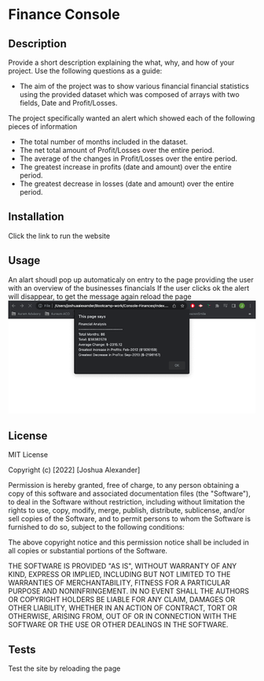 # Finance Console

## Description

Provide a short description explaining the what, why, and how of your project. Use the following questions as a guide:

- The aim of the project was to show various financial financial statistics using the provided dataset which was composed of arrays with two fields, Date and Profit/Losses.

The project specifically wanted an alert which showed each of the following pieces of information

- The total number of months included in the dataset.
- The net total amount of Profit/Losses over the entire period.
- The average of the changes in Profit/Losses over the entire period.
- The greatest increase in profits (date and amount) over the entire period.
- The greatest decrease in losses (date and amount) over the entire period.

## Installation

Click the link to run the website



## Usage

An alart shoudl pop up automaticaly on entry to the page providing the user with an overview of the businesses financials
If the user clicks ok the alert will disappear, to get the message again reload the page
![screenshot of the webpage with the alert](images/Screenshot%202023-01-10%20at%2021.09.43.png)

## License

MIT License

Copyright (c) [2022] [Joshua Alexander]

Permission is hereby granted, free of charge, to any person obtaining a copy
of this software and associated documentation files (the "Software"), to deal
in the Software without restriction, including without limitation the rights
to use, copy, modify, merge, publish, distribute, sublicense, and/or sell
copies of the Software, and to permit persons to whom the Software is
furnished to do so, subject to the following conditions:

The above copyright notice and this permission notice shall be included in all
copies or substantial portions of the Software.

THE SOFTWARE IS PROVIDED "AS IS", WITHOUT WARRANTY OF ANY KIND, EXPRESS OR
IMPLIED, INCLUDING BUT NOT LIMITED TO THE WARRANTIES OF MERCHANTABILITY,
FITNESS FOR A PARTICULAR PURPOSE AND NONINFRINGEMENT. IN NO EVENT SHALL THE
AUTHORS OR COPYRIGHT HOLDERS BE LIABLE FOR ANY CLAIM, DAMAGES OR OTHER
LIABILITY, WHETHER IN AN ACTION OF CONTRACT, TORT OR OTHERWISE, ARISING FROM,
OUT OF OR IN CONNECTION WITH THE SOFTWARE OR THE USE OR OTHER DEALINGS IN THE
SOFTWARE.


## Tests

Test the site by reloading the page